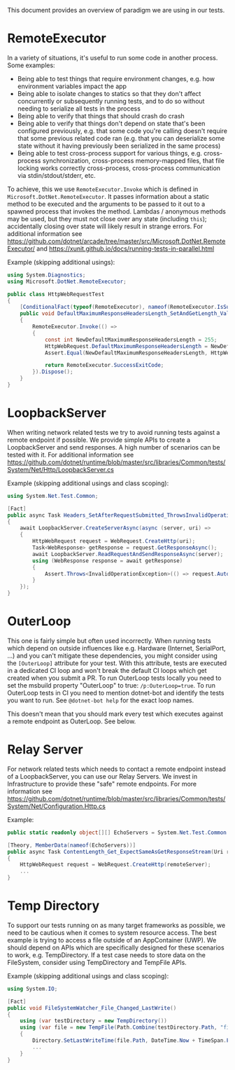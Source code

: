 This document provides an overview of paradigm we are using in our tests.

# RemoteExecutor
In a variety of situations, it's useful to run some code in another process.  Some examples:
- Being able to test things that require environment changes, e.g. how environment variables impact the app
- Being able to isolate changes to statics so that they don't affect concurrently or subsequently running tests, and to do so without needing to serialize all tests in the process
- Being able to verify that things that should crash do crash
- Being able to verify that things don't depend on state that's been configured previously, e.g. that some code you're calling doesn't require that some previous related code ran (e.g. that you can deserialize some state without it having previously been serialized in the same process)
- Being able to test cross-process support for various things, e.g. cross-process synchronization, cross-process memory-mapped files, that file locking works correctly cross-process, cross-process communication via stdin/stdout/stderr, etc.

To achieve, this we use `RemoteExecutor.Invoke` which is defined in `Microsoft.DotNet.RemoteExecutor`. It passes information about a static method to be executed and the arguments to be passed to it out to a spawned process that invokes the method.  Lambdas / anonymous methods may be used, but they must not close over any state (including `this`); accidentally closing over state will likely result in strange errors. For additional information see https://github.com/dotnet/arcade/tree/master/src/Microsoft.DotNet.RemoteExecutor/ and https://xunit.github.io/docs/running-tests-in-parallel.html

Example (skipping additional usings):
```cs
using System.Diagnostics;
using Microsoft.DotNet.RemoteExecutor;

public class HttpWebRequestTest
{
    [ConditionalFact(typeof(RemoteExecutor), nameof(RemoteExecutor.IsSupported))]
    public void DefaultMaximumResponseHeadersLength_SetAndGetLength_ValuesMatch()
    {
        RemoteExecutor.Invoke(() =>
        {
            const int NewDefaultMaximumResponseHeadersLength = 255;
            HttpWebRequest.DefaultMaximumResponseHeadersLength = NewDefaultMaximumResponseHeadersLength;
            Assert.Equal(NewDefaultMaximumResponseHeadersLength, HttpWebRequest.DefaultMaximumResponseHeadersLength);

            return RemoteExecutor.SuccessExitCode;
        }).Dispose();
    }
}
```

 # LoopbackServer
When writing network related tests we try to avoid running tests against a remote endpoint if possible. We provide simple APIs to create a LoopbackServer and send responses. A high number of scenarios can be tested with it. For additional information see https://github.com/dotnet/runtime/blob/master/src/libraries/Common/tests/System/Net/Http/LoopbackServer.cs

Example (skipping additional usings and class scoping):
```cs
using System.Net.Test.Common;

[Fact]
public async Task Headers_SetAfterRequestSubmitted_ThrowsInvalidOperationException()
{
    await LoopbackServer.CreateServerAsync(async (server, uri) =>
    {
        HttpWebRequest request = WebRequest.CreateHttp(uri);
        Task<WebResponse> getResponse = request.GetResponseAsync();
        await LoopbackServer.ReadRequestAndSendResponseAsync(server);
        using (WebResponse response = await getResponse)
        {
            Assert.Throws<InvalidOperationException>(() => request.AutomaticDecompression = DecompressionMethods.Deflate);
        }
    });
}
```

# OuterLoop
This one is fairly simple but often used incorrectly. When running tests which depend on outside influences like e.g. Hardware (Internet, SerialPort, ...) and you can't mitigate these dependencies, you might consider using the `[OuterLoop]` attribute for your test. 
With this attribute, tests are executed in a dedicated CI loop and won't break the default CI loops which get created when you submit a PR.
To run OuterLoop tests locally you need to set the msbuild property "OuterLoop" to true: `/p:OuterLoop=true`.
To run OuterLoop tests in CI you need to mention dotnet-bot and identify the tests you want to run. See `@dotnet-bot help` for the exact loop names.

This doesn't mean that you should mark every test which executes against a remote endpoint as OuterLoop. See below.

# Relay Server
For network related tests which needs to contact a remote endpoint instead of a LoopbackServer, you can use our Relay Servers. We invest in Infrastructure to provide these "safe" remote endpoints.
For more information see https://github.com/dotnet/runtime/blob/master/src/libraries/Common/tests/System/Net/Configuration.Http.cs

Example:
```cs
public static readonly object[][] EchoServers = System.Net.Test.Common.Configuration.Http.EchoServers;

[Theory, MemberData(nameof(EchoServers))]
public async Task ContentLength_Get_ExpectSameAsGetResponseStream(Uri remoteServer)
{
    HttpWebRequest request = WebRequest.CreateHttp(remoteServer);
    ...
}
```

# Temp Directory
To support our tests running on as many target frameworks as possible, we need to be cautious when it comes to system resource access. The best example is trying to access a file outside of an AppContainer (UWP). We should depend on APIs which are specifically designed for these scenarios to work, e.g. TempDirectory. If a test case needs to store data on the FileSystem, consider using TempDirectory and TempFile APIs.

Example (skipping additional usings and class scoping):
```cs
using System.IO;

[Fact]
public void FileSystemWatcher_File_Changed_LastWrite()
{
    using (var testDirectory = new TempDirectory())
    using (var file = new TempFile(Path.Combine(testDirectory.Path, "file")))
    {
        Directory.SetLastWriteTime(file.Path, DateTime.Now + TimeSpan.FromSeconds(10));
        ...
    }
}
```
